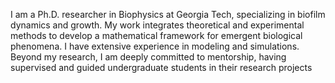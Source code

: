 I am a Ph.D. researcher in Biophysics at Georgia Tech, specializing
in biofilm dynamics and growth. My work integrates theoretical
and experimental methods to develop a mathematical framework
for emergent biological phenomena. I have extensive experience
in modeling and simulations. Beyond my research, I am deeply
committed to mentorship, having supervised and guided
undergraduate students in their research projects

  


